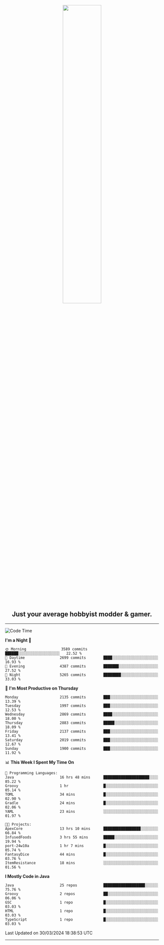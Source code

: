 <div align="center">
  <a href="https://apexmodder.xyz/"><img width="50%" height="50%" src="https://i.imgur.com/pc4HkGz.png"></a>
</div>
<h2 align="center">Just your average hobbyist modder & gamer.</h2>

---

<!--START_SECTION:waka-->
![Code Time](http://img.shields.io/badge/Code%20Time-950%20hrs%2059%20mins-blue)

**I'm a Night 🦉** 

```text
🌞 Morning                3589 commits        ██████░░░░░░░░░░░░░░░░░░░   22.52 % 
🌆 Daytime                2699 commits        ████░░░░░░░░░░░░░░░░░░░░░   16.93 % 
🌃 Evening                4387 commits        ███████░░░░░░░░░░░░░░░░░░   27.52 % 
🌙 Night                  5265 commits        ████████░░░░░░░░░░░░░░░░░   33.03 % 
```
📅 **I'm Most Productive on Thursday** 

```text
Monday                   2135 commits        ███░░░░░░░░░░░░░░░░░░░░░░   13.39 % 
Tuesday                  1997 commits        ███░░░░░░░░░░░░░░░░░░░░░░   12.53 % 
Wednesday                2869 commits        ████░░░░░░░░░░░░░░░░░░░░░   18.00 % 
Thursday                 2883 commits        █████░░░░░░░░░░░░░░░░░░░░   18.09 % 
Friday                   2137 commits        ███░░░░░░░░░░░░░░░░░░░░░░   13.41 % 
Saturday                 2019 commits        ███░░░░░░░░░░░░░░░░░░░░░░   12.67 % 
Sunday                   1900 commits        ███░░░░░░░░░░░░░░░░░░░░░░   11.92 % 
```


📊 **This Week I Spent My Time On** 

```text
💬 Programming Languages: 
Java                     16 hrs 48 mins      █████████████████████░░░░   85.22 % 
Groovy                   1 hr                █░░░░░░░░░░░░░░░░░░░░░░░░   05.14 % 
TOML                     34 mins             █░░░░░░░░░░░░░░░░░░░░░░░░   02.90 % 
Gradle                   24 mins             █░░░░░░░░░░░░░░░░░░░░░░░░   02.06 % 
YAML                     23 mins             ░░░░░░░░░░░░░░░░░░░░░░░░░   01.97 % 

🐱‍💻 Projects: 
ApexCore                 13 hrs 10 mins      █████████████████░░░░░░░░   66.84 % 
InfusedFoods             3 hrs 55 mins       █████░░░░░░░░░░░░░░░░░░░░   19.94 % 
port-24w10a              1 hr 7 mins         █░░░░░░░░░░░░░░░░░░░░░░░░   05.74 % 
FantasyDice              44 mins             █░░░░░░░░░░░░░░░░░░░░░░░░   03.76 % 
ItemResistance           18 mins             ░░░░░░░░░░░░░░░░░░░░░░░░░   01.56 % 
```

**I Mostly Code in Java** 

```text
Java                     25 repos            ███████████████████░░░░░░   75.76 % 
Groovy                   2 repos             ██░░░░░░░░░░░░░░░░░░░░░░░   06.06 % 
GSC                      1 repo              █░░░░░░░░░░░░░░░░░░░░░░░░   03.03 % 
HTML                     1 repo              █░░░░░░░░░░░░░░░░░░░░░░░░   03.03 % 
TypeScript               1 repo              █░░░░░░░░░░░░░░░░░░░░░░░░   03.03 % 
```




 Last Updated on 30/03/2024 18:38:53 UTC
<!--END_SECTION:waka-->

---
